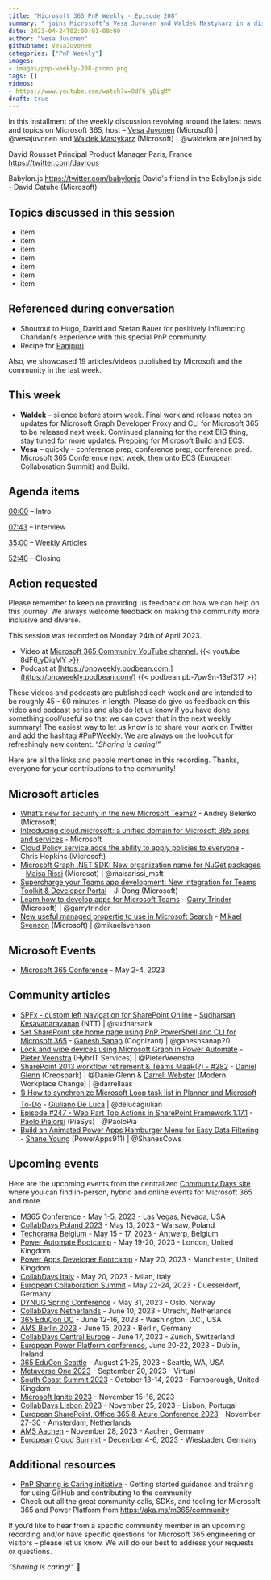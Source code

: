```yaml
---
title: "Microsoft 365 PnP Weekly - Episode 208"
summary: " joins Microsoft’s Vesa Juvonen and Waldek Mastykarz in a discussion on a journey with community, contributions aligned to talents, travel, cooking, MVP Summit reflections, plus 19 articles/videos."
date: 2023-04-24T02:00:01-00:00
author: "Vesa Juvonen"
githubname: VesaJuvonen
categories: ["PnP Weekly"]
images:
- images/pnp-weekly-208-promo.png
tags: []
videos:
- https://www.youtube.com/watch?v=8dF6_yDiqMY
draft: true
---
```

 
In this installment of the weekly discussion revolving around the latest news and topics on Microsoft 365, host – [Vesa Juvonen](http://twitter.com/vesajuvonen) (Microsoft) | @vesajuvonen and [Waldek Mastykarz](http://twitter.com/waldekm) (Microsoft) | @waldekm are joined by 

David Rousset
Principal Product Manager
Paris, France
https://twitter.com/davrous

Babylon.js
https://twitter.com/babylonjs
David's friend in the Babylon.js side - David Catuhe (Microsoft)

## Topics discussed in this session

* item
* item
* item
* item
* item
* item
* item
 
## Referenced during conversation

* Shoutout to Hugo, David and Stefan Bauer for positively influencing Chandani’s experience with this special PnP community.
* Recipe for [Panipuri](https://en.wikipedia.org/wiki/Panipuri)

Also, we showcased 19 articles/videos published by Microsoft and the community in the last week.

## This week

* **Waldek** – silence before storm week. Final work and release notes on updates for Microsoft Graph Developer Proxy and CLI for Microsoft 365 to be released next week. Continued planning for the next BIG thing, stay tuned for more updates. Prepping for Microsoft Build and ECS.
* **Vesa** – quickly - conference prep, conference prep, conference pred. Microsoft 365 Conference next week, then onto ECS (European Collaboration Summit) and Build.

## Agenda items

[00:00](https://youtu.be/8dF6_yDiqMY?t=0) – Intro

[07:43](https://youtu.be/8dF6_yDiqMY?t=463) – Interview

[35:00](https://youtu.be/8dF6_yDiqMY?t=2100) – Weekly Articles

[52:40](https://youtu.be/8dF6_yDiqMY?t=3160) – Closing

## Action requested

Please remember to keep on providing us feedback on how we can help on this journey. We always welcome feedback on making the community more inclusive and diverse.

This session was recorded on Monday 24th of April 2023.

*   Video at [Microsoft 365 Community YouTube channel.](https://aka.ms/m365pnp-videos)
    {{< youtube 8dF6_yDiqMY >}}
*   Podcast at [https://pnpweekly.podbean.com.](https://pnpweekly.podbean.com/) 
    {{< podbean pb-7pw9n-13ef317 >}}

These videos and podcasts are published each week and are intended to be roughly 45 - 60 minutes in length.  Please do give us feedback on this video and podcast series and also do let us know if you have done something cool/useful so that we can cover that in the next weekly summary! The easiest way to let us know is to share your work on Twitter and add the hashtag [#PnPWeekly](https://twitter.com/search?q=%23pnpweekly). We are always on the lookout for refreshingly new content. “_Sharing is caring!”_ 

Here are all the links and people mentioned in this recording. Thanks, everyone for your contributions to the community!

## Microsoft articles

* [What’s new for security in the new Microsoft Teams?](https://techcommunity.microsoft.com/t5/microsoft-teams-blog/what-s-new-for-security-in-the-new-microsoft-teams/ba-p/3804261) - Andrey Belenko (Microsoft)
* [Introducing cloud.microsoft: a unified domain for Microsoft 365 apps and services](https://techcommunity.microsoft.com/t5/microsoft-365-blog/introducing-cloud-microsoft-a-unified-domain-for-microsoft-365/ba-p/3804961) - Microsoft
* [Cloud Policy service adds the ability to apply policies to everyone](https://techcommunity.microsoft.com/t5/microsoft-365-blog/cloud-policy-service-adds-the-ability-to-apply-policies-to/ba-p/3799377) - Chris Hopkins (Microsoft)
* [Microsoft Graph .NET SDK: New organization name for NuGet packages](https://devblogs.microsoft.com/microsoft365dev/microsoft-graph-net-sdk-new-organization-name-for-nuget-packages/) - [Maisa Rissi](https://twitter.com/maisarissi_msft) (Microsot) | @maisarissi_msft
* [Supercharge your Teams app development: New integration for Teams Toolkit & Developer Portal](https://devblogs.microsoft.com/microsoft365dev/supercharge-your-teams-app-development-new-integration-for-teams-toolkit-developer-portal/) - Ji Dong (Microsoft)
* [Learn how to develop apps for Microsoft Teams](https://pnp.github.io/blog/post/learn-develop-apps-microsoft-teams/) - [Garry Trinder](https://twitter.com/garrytrinder) (Microsoft) | @garrytrinder
* [New useful managed propertie to use in Microsoft Search](https://www.techmikael.com/2023/04/new-useful-managed-properties-to-use-in.html) - [Mikael Svenson](https://twitter.com/mikaelsvenson) (Microsoft) | @mikaelsvenson

## Microsoft Events

* [Microsoft 365 Conference](https://m365conf.com/) - May 2-4, 2023

## Community articles

* [SPFx - custom left Navigation for SharePoint Online](https://spknowledge.com/2023/04/25/spfx-custom-left-navigation-for-sharepoint-online/) - [Sudharsan Kesavanarayanan](https://twitter.com/sudharsank) (NTT) | @sudharsank
* [Set SharePoint site home page using PnP PowerShell and CLI for Microsoft 365](https://ganeshsanapblogs.wordpress.com/2023/04/05/set-sharepoint-site-home-page-using-pnp-powershell-and-cli-for-microsoft-365/) - [Ganesh Sanap](https://twitter.com/ganeshsanap20) (Cognizant) | @ganeshsanap20
* [Lock and wipe devices using Microsoft Graph in Power Automate](https://sharepains.com/2023/04/26/lock-wipe-devices-microsoft-graph/) - [Pieter Veenstra](https://twitter.com/PieterVeenstra) (HybrIT Services) | @PieterVeenstra
* [SharePoint 2013 workflow retirement & Teams MaaR(?) - #282](https://www.messagecentershow.com/e/sharepoint-2013-workflow-retirement-teams-maar-282/) - [Daniel Glenn](https://twitter.com/DanielGlenn) (Creospark) | @DanielGlenn & [Darrell Webster](https://twitter.com/darrellaas) (Modern Workplace Change) | @darrellaas
* [🔃 How to synchronize Microsoft Loop task list in Planner and Microsoft To-Do](https://www.youtube.com/watch?v=KEjtKTB8G4k) - [Giuliano De Luca](https://twitter.com/DeLucaGiulian) | @delucagiulian
* [Episode #247 - Web Part Top Actions in SharePoint Framework 1.17.1](https://www.youtube.com/watch?v=70ZhGaig_Ws) - [Paolo Pialorsi](https://twitter.com/PaoloPia) (PiaSys) | @PaoloPia
* [Build an Animated Power Apps Hamburger Menu for Easy Data Filtering](https://www.youtube.com/watch?v=x1rGIJmUG7c) - [Shane Young](https://twitter.com/ShanesCows) (PowerApps911) | @ShanesCows

## Upcoming events

Here are the upcoming events from the centralized [Community Days site](https://communitydays.org/events?when=upcoming) where you can find in-person, hybrid and online events for Microsoft 365 and more.

* [M365 Conference](https://m365conf.com/#!/) - May 1-5, 2023 - Las Vegas, Nevada, USA
* [CollabDays Poland 2023](https://www.communitydays.org/event/2023-05-13/collabdays-poland-2023) - May 13, 2023 - Warsaw, Poland
* [Techorama Belgium](https://www.techorama.be/) - May 15 - 17, 2023 - Antwerp, Belgium
* [Power Automate Bootcamp](https://www.communitydays.org/event/2023-05-19/power-automate-bootcamp-2023) - May 19-20, 2023 - London, United Kingdom
* [Power Apps Developer Bootcamp](https://www.communitydays.org/event/2023-05-20/power-apps-developer-bootcamp) - May 20, 2023 - Manchester, United Kingdom
* [CollabDays Italy](https://www.collabdays.org/2023-italy/) - May 20, 2023 - Milan, Italy
* [European Collaboration Summit](https://www.collabsummit.eu/) - May 22-24, 2023 - Duesseldorf, Germany
* [DYNUG Spring Conference](https://www.communitydays.org/event/2023-05-31/dynug-spring-conference) - May 31, 2023 - Oslo, Norway
* [CollabDays Netherlands](https://www.communitydays.org/event/2023-06-10/collabdays-netherlands-2023) - June 10, 2023 - Utrecht, Netherlands
* [365 EduCon DC](https://365educon.com/DC/) - June 12-16, 2023 - Washington, D.C., USA
* [AMS Berlin 2023](https://www.communitydays.org/event/2023-06-15/amsberlin-2023) - June 15, 2023 - Berlin, Germany
* [CollabDays Central Europe](https://www.collabdays.org/2023-ce/) - June 17, 2023 - Zurich, Switzerland
* [European Power Platform conference](https://www.sharepointeurope.com/european-power-platform-conference/), June 20-22, 2023 - Dublin, Ireland
* [365 EduCon Seattle](https://365educon.com/Seattle/) – August 21-25, 2023 - Seattle, WA, USA
* [Metaverse One 2023](https://www.communitydays.org/event/2023-09-20/metaverse-one-2023) - September 20, 2023 - Virtual
* [South Coast Summit 2023](https://www.southcoastsummit.com/) - October 13-14, 2023 - Farnborough, United Kingdom
* [Microsoft Ignite 2023](https://ignite.microsoft.com/) - November 15-16, 2023
* [CollabDays Lisbon 2023](https://www.collabdays.org/2023-lisbon/) - November 25, 2023 - Lisbon, Portugal
* [European SharePoint, Office 365 & Azure Conference 2023](https://www.sharepointeurope.com/) - November 27-30 - Amsterdam, Netherlands
* [AMS Aachen](https://www.communitydays.org/event/2023-11-28/ams-aachen) - November 28, 2023 - Aachen, Germany
* [European Cloud Summit](https://www.cloudsummit.eu/) - December 4-6, 2023 - Wiesbaden, Germany

## Additional resources

* [PnP Sharing is Caring initiative](https://aka.ms/sharing-is-caring) - Getting started guidance and training for using GitHub and contributing to the community
* Check out all the great community calls, SDKs, and tooling for Microsoft 365 and Power Platform from <https://aka.ms/m365/community>

If you’d like to hear from a specific community member in an upcoming recording and/or have specific questions for Microsoft 365 engineering or visitors – please let us know. We will do our best to address your requests or questions.

_"Sharing is caring!"_ 🧡

